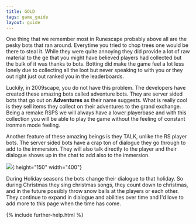 ```yaml
---
title: GOLD
tags: game_guide
layout: guide
---
```


One thing that we remember most in Runescape probably above all are the pesky bots that ran around.
Everytime you tried to chop trees one would be there to steal it.
While they were quite annoying they did provide a lot of raw material to the ge that you might have believed players had collected but the bulk of it was thanks to bots.
Botting did make the game feel a lot less lonely due to collecting all the loot but never speaking to with you or they out right just out ranked you in the leaderboards.

Luckily, in 2009scape, you do not have this problem.
The developers have created these amazing bots called adventure bots.
They are server sided bots that go out on **Adventures** as their name suggests.
What is really cool is they sell items they collect on their adventures to the grand exchange.
Being a remake RSPS we will always have a lower playerbase and with this collection you will be able to play the game without the feeling of constant ironman mode feeling.

Another feature of these amazing beings is they TALK, unlike the RS player bots.
The server sided bots have a crap ton of dialogue they go through to add to the immersion.
They will also talk directly to the player and their dialogue shows up in the chat to add also to the immersion.

![](/site/2009scape-resources/img/game_guide/bots-talking.webp){:height="150" width="400"}

During Holiday seasons the bots change their dialogue to that holiday.
So during Christmas they sing christmas songs, they count down to christmas, and in the future possibly throw snow balls at the players or each other.
They continue to expand in dialogue and abilities over time and I'd love to add more to this page when the time has come.

{% include further-help.html %}
